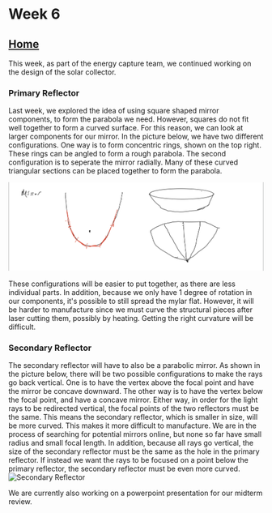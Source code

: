 # Week 6

## [Home](https://dtxiong.github.io/rapid-prototyping/)

This week, as part of the energy capture team, we continued working on the design of the solar collector. 

### Primary Reflector

Last week, we explored the idea of using square shaped mirror components, to form the parabola we need. However, squares do not fit well together to form a curved surface. For this reason, we can look at larger components for our mirror. In the picture below, we have two different configurations. One way is to form concentric rings, shown on the top right. These rings can be angled to form a rough parabola. The second configuration is to seperate the mirror radially. Many of these curved triangular sections can be placed together to form the parabola. 

![Reflector](./File_000.png)

These configurations will be easier to put together, as there are less individual parts. In addition, because we only have 1 degree of rotation in our components, it's possible to still spread the mylar flat. However, it will be harder to manufacture since we must curve the structural pieces after laser cutting them, possibly by heating. Getting the right curvature will be difficult. 

### Secondary Reflector

The secondary reflector will have to also be a parabolic mirror. As shown in the picture below, there will be two possible configurations to make the rays go back vertical. One is to have the vertex above the focal point and have the mirror be concave downward. The other way is to have the vertex below the focal point, and have a concave mirror. Either way, in order for the light rays to be redirected vertical, the focal points of the two reflectors must be the same. This means the secondary reflector, which is smaller in size, will be more curved. This makes it more difficult to manufacture. We are in the process of searching for potential mirrors online, but none so far have small radius and small focal length. In addition, because all rays go vertical, the size of the secondary reflector must be the same as the hole in the primary reflector. If instead we want the rays to be focused on a point below the primary reflector, the secondary reflector must be even more curved. 
![Secondary Reflector](./File_001.jpg)

We are currently also working on a powerpoint presentation for our midterm review. 

